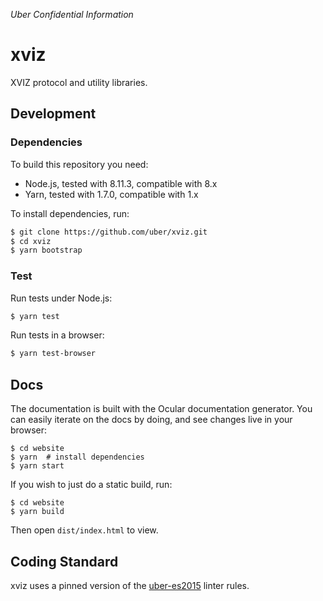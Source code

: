 _Uber Confidential Information_

# xviz

XVIZ protocol and utility libraries.

## Development

### Dependencies

To build this repository you need:

- Node.js, tested with 8.11.3, compatible with 8.x
- Yarn, tested with 1.7.0, compatible with 1.x

To install dependencies, run:

```bash
$ git clone https://github.com/uber/xviz.git
$ cd xviz
$ yarn bootstrap
```

### Test

Run tests under Node.js:

```bash
$ yarn test
```

Run tests in a browser:

```bash
$ yarn test-browser
```

## Docs

The documentation is built with the Ocular documentation generator. You can easily iterate on the
docs by doing, and see changes live in your browser:

```
$ cd website
$ yarn  # install dependencies
$ yarn start
```

If you wish to just do a static build, run:

```
$ cd website
$ yarn build
```

Then open `dist/index.html` to view.

## Coding Standard

xviz uses a pinned version of the
[uber-es2015](https://www.npmjs.com/package/eslint-config-uber-es2015) linter rules.
